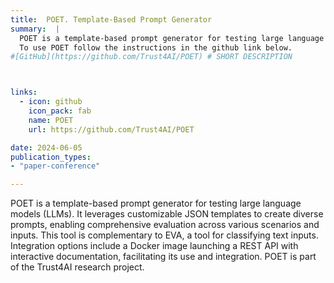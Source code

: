 ```yaml
---
title:  POET. Template-Based Prompt Generator
summary:  |
  POET is a template-based prompt generator for testing large language models (LLMs). It leverages customizable JSON templates to create diverse prompts, enabling comprehensive evaluation across various scenarios and inputs. This tool is complementary to EVA. <br>
  To use POET follow the instructions in the github link below. 
#[GitHub](https://github.com/Trust4AI/POET) # SHORT DESCRIPTION 



links:
  - icon: github 
    icon_pack: fab
    name: POET 
    url: https://github.com/Trust4AI/POET

date: 2024-06-05      
publication_types: 
- "paper-conference"

---
```


POET is a template-based prompt generator for testing large language models (LLMs). It leverages customizable JSON templates to create diverse prompts, enabling comprehensive evaluation across various scenarios and inputs. This tool is complementary to EVA, a tool for classifying text inputs. Integration options include a Docker image launching a REST API with interactive documentation, facilitating its use and integration. POET is part of the Trust4AI research project.
